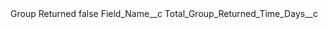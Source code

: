 <?xml version="1.0" encoding="UTF-8"?>
<CustomMetadata xmlns="http://soap.sforce.com/2006/04/metadata" xmlns:xsi="http://www.w3.org/2001/XMLSchema-instance" xmlns:xsd="http://www.w3.org/2001/XMLSchema">
    <label>Group Returned</label>
    <protected>false</protected>
    <values>
        <field>Field_Name__c</field>
        <value xsi:type="xsd:string">Total_Group_Returned_Time_Days__c</value>
    </values>
</CustomMetadata>
